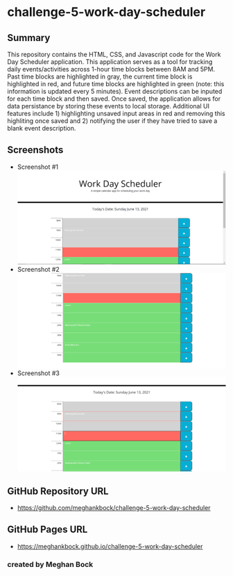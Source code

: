 # challenge-5-work-day-scheduler

## Summary
This repository contains the HTML, CSS, and Javascript code for the Work Day Scheduler application. This application serves as a tool for tracking daily events/activities across 1-hour time blocks between 8AM and 5PM. Past time blocks are highlighted in gray, the current time block is highlighted in red, and future time blocks are highlighted in green (note: this information is updated every 5 minutes). Event descriptions can be inputed for each time block and then saved. Once saved, the application allows for data persistance by storing these events to local storage. Additional UI features include 1) highlighting unsaved input areas in red and removing this highliting once saved and 2) notifying the user if they have tried to save a blank event description.

## Screenshots
* Screenshot #1 ![Work Day Scheduler 1](https://github.com/meghankbock/challenge-5-work-day-scheduler/blob/main/assets/images/Work-Day-Scheduler-Screenshot-1.PNG)
* Screenshot #2 ![Work Day Scheduler 2](https://github.com/meghankbock/challenge-5-work-day-scheduler/blob/main/assets/images/Work-Day-Scheduler-Screenshot-2.PNG)
* Screenshot #3 ![Work Day Scheduler 3](https://github.com/meghankbock/challenge-5-work-day-scheduler/blob/main/assets/images/Work-Day-Scheduler-Screenshot-3.PNG)


## GitHub Repository URL
* https://github.com/meghankbock/challenge-5-work-day-scheduler

## GitHub Pages URL
* https://meghankbock.github.io/challenge-5-work-day-scheduler

### created by Meghan Bock